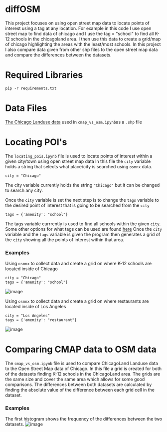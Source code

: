 # diffOSM
This project focuses on using open street map data to locate points of interest using a tag at any location. For example in this code I use open street map to find data of chicago and I use the tag = "school" to find all K-12 schools in the chicagoland area. I then use this data to create a grid/map of chicago highlighting the areas with the least/most schools. In this project I also compare data given from other shp files to the open street map data and compare the differences between the datasets.


<h1> Required Libraries</h1>

```
pip -r requirements.txt
```
<h1> Data Files </h1>

[The Chicago Landuse data](https://datahub.cmap.illinois.gov/dataset/land-use-inventory-for-northeast-illinois-2015) used in `cmap_vs_osm.ipynb`as a `.shp` file

<h1> Locating POI's </h1>

The `locating_pois.ipynb` file is used to locate points of interest within a given city/town using open street map data
In this file the `city` variable holds a string that selects what place/city is searched using `osmnx` data.
```
city = "Chicago"
```
The city variable currently holds the string `"Chicago"` but it can be changed to search any city.

Once the `city` variable is set the next step is to change the `tags` variable to the desired point of interest that is going to be searched from the `city`
```
tags = {'amenity': "school"}
```
The tags variable currrently is used to find all schools within the given `city`. Some other options for what tags can be used are found [here](https://wiki.openstreetmap.org/wiki/Map_features)
Once the `city` variable and the `tags` variable is given the program then generates a grid of the `city` showing all the points of interest within that area.

<h3> Examples </h3>

Using `osmnx` to collect data and create a grid on where K-12 schools are located inside of Chicago
```
city = "Chicago"
tags = {'amenity': "school"}
```
![image](https://user-images.githubusercontent.com/73620346/130305383-62917667-589d-4004-9508-766f4f323680.png)

Using `osmnx` to collect data and create a grid on where restaurants are located inside of Los Angeles
```
city = "Los Angeles"
tags = {'amenity': "restaurant"}
```
![image](https://user-images.githubusercontent.com/73620346/130305837-18395b6b-2569-41e7-8883-d5a93c9751f6.png)

<h1> Comparing CMAP data to OSM data </h1>

The `cmap_vs_osm.ipynb` file is used to compare ChicagoLand Landuse data to the Open Street Map data of Chicago. In this file a grid is created for both of the datasets finding K-12 schools in the ChicagoLand area. The grids are the same size and cover the same area which allows for some good comparisons. The differences between both datasets are calculated by finding the absolute value of the difference between each grid cell in the dataset.

<h3> Examples </h3>

The first histogram shows the frequency of the differences between the two datasets.
![image](https://user-images.githubusercontent.com/73620346/130306276-896b8099-4f04-4152-b7fa-e83828252250.png)





 
